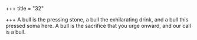 +++
title = "32"

+++
A bull is the pressing stone, a bull the exhilarating drink, and a bull this  pressed soma here.
A bull is the sacrifice that you urge onward, and our call is a bull.